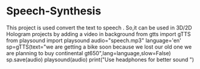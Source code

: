 # Speech-Synthesis
This project is used convert the text to speech . So,it can be used in 3D/2D Hologram projects by adding a video in background
from gtts import gTTS
from playsound import playsound
audio="speech.mp3"
language='en'
sp=gTTS(text="we are getting a bike soon because we lost our old one we are planning to buy continental gt650",lang=language,slow=False)
sp.save(audio)
playsound(audio)
print("Use headphones for better sound ")
